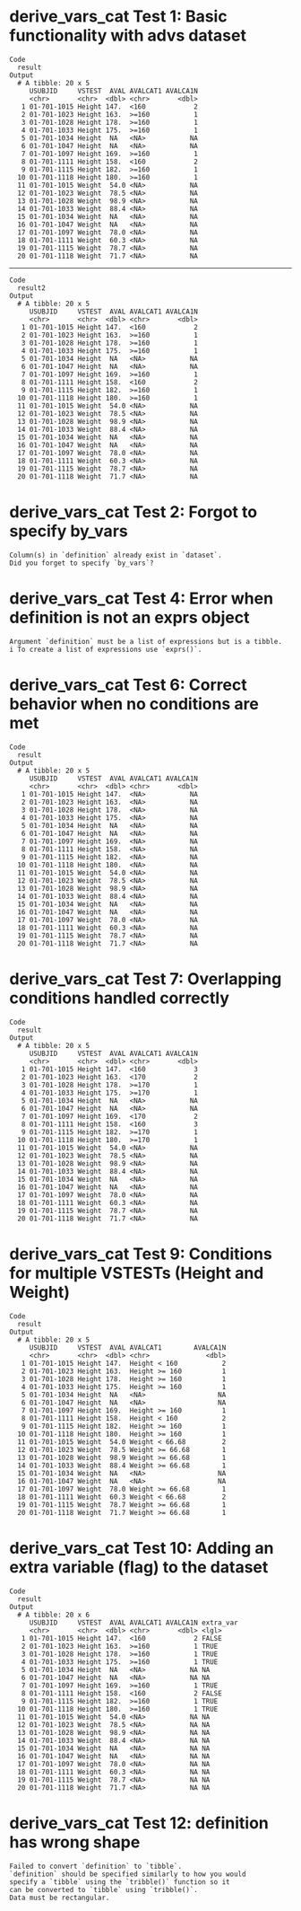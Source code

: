 # derive_vars_cat Test 1: Basic functionality with advs dataset

    Code
      result
    Output
      # A tibble: 20 x 5
         USUBJID     VSTEST  AVAL AVALCAT1 AVALCA1N
         <chr>       <chr>  <dbl> <chr>       <dbl>
       1 01-701-1015 Height 147.  <160            2
       2 01-701-1023 Height 163.  >=160           1
       3 01-701-1028 Height 178.  >=160           1
       4 01-701-1033 Height 175.  >=160           1
       5 01-701-1034 Height  NA   <NA>           NA
       6 01-701-1047 Height  NA   <NA>           NA
       7 01-701-1097 Height 169.  >=160           1
       8 01-701-1111 Height 158.  <160            2
       9 01-701-1115 Height 182.  >=160           1
      10 01-701-1118 Height 180.  >=160           1
      11 01-701-1015 Weight  54.0 <NA>           NA
      12 01-701-1023 Weight  78.5 <NA>           NA
      13 01-701-1028 Weight  98.9 <NA>           NA
      14 01-701-1033 Weight  88.4 <NA>           NA
      15 01-701-1034 Weight  NA   <NA>           NA
      16 01-701-1047 Weight  NA   <NA>           NA
      17 01-701-1097 Weight  78.0 <NA>           NA
      18 01-701-1111 Weight  60.3 <NA>           NA
      19 01-701-1115 Weight  78.7 <NA>           NA
      20 01-701-1118 Weight  71.7 <NA>           NA

---

    Code
      result2
    Output
      # A tibble: 20 x 5
         USUBJID     VSTEST  AVAL AVALCAT1 AVALCA1N
         <chr>       <chr>  <dbl> <chr>       <dbl>
       1 01-701-1015 Height 147.  <160            2
       2 01-701-1023 Height 163.  >=160           1
       3 01-701-1028 Height 178.  >=160           1
       4 01-701-1033 Height 175.  >=160           1
       5 01-701-1034 Height  NA   <NA>           NA
       6 01-701-1047 Height  NA   <NA>           NA
       7 01-701-1097 Height 169.  >=160           1
       8 01-701-1111 Height 158.  <160            2
       9 01-701-1115 Height 182.  >=160           1
      10 01-701-1118 Height 180.  >=160           1
      11 01-701-1015 Weight  54.0 <NA>           NA
      12 01-701-1023 Weight  78.5 <NA>           NA
      13 01-701-1028 Weight  98.9 <NA>           NA
      14 01-701-1033 Weight  88.4 <NA>           NA
      15 01-701-1034 Weight  NA   <NA>           NA
      16 01-701-1047 Weight  NA   <NA>           NA
      17 01-701-1097 Weight  78.0 <NA>           NA
      18 01-701-1111 Weight  60.3 <NA>           NA
      19 01-701-1115 Weight  78.7 <NA>           NA
      20 01-701-1118 Weight  71.7 <NA>           NA

# derive_vars_cat Test 2: Forgot to specify by_vars

    Column(s) in `definition` already exist in `dataset`.
    Did you forget to specify `by_vars`?

# derive_vars_cat Test 4: Error when definition is not an exprs object

    Argument `definition` must be a list of expressions but is a tibble.
    i To create a list of expressions use `exprs()`.

# derive_vars_cat Test 6: Correct behavior when no conditions are met

    Code
      result
    Output
      # A tibble: 20 x 5
         USUBJID     VSTEST  AVAL AVALCAT1 AVALCA1N
         <chr>       <chr>  <dbl> <chr>       <dbl>
       1 01-701-1015 Height 147.  <NA>           NA
       2 01-701-1023 Height 163.  <NA>           NA
       3 01-701-1028 Height 178.  <NA>           NA
       4 01-701-1033 Height 175.  <NA>           NA
       5 01-701-1034 Height  NA   <NA>           NA
       6 01-701-1047 Height  NA   <NA>           NA
       7 01-701-1097 Height 169.  <NA>           NA
       8 01-701-1111 Height 158.  <NA>           NA
       9 01-701-1115 Height 182.  <NA>           NA
      10 01-701-1118 Height 180.  <NA>           NA
      11 01-701-1015 Weight  54.0 <NA>           NA
      12 01-701-1023 Weight  78.5 <NA>           NA
      13 01-701-1028 Weight  98.9 <NA>           NA
      14 01-701-1033 Weight  88.4 <NA>           NA
      15 01-701-1034 Weight  NA   <NA>           NA
      16 01-701-1047 Weight  NA   <NA>           NA
      17 01-701-1097 Weight  78.0 <NA>           NA
      18 01-701-1111 Weight  60.3 <NA>           NA
      19 01-701-1115 Weight  78.7 <NA>           NA
      20 01-701-1118 Weight  71.7 <NA>           NA

# derive_vars_cat Test 7: Overlapping conditions handled correctly

    Code
      result
    Output
      # A tibble: 20 x 5
         USUBJID     VSTEST  AVAL AVALCAT1 AVALCA1N
         <chr>       <chr>  <dbl> <chr>       <dbl>
       1 01-701-1015 Height 147.  <160            3
       2 01-701-1023 Height 163.  <170            2
       3 01-701-1028 Height 178.  >=170           1
       4 01-701-1033 Height 175.  >=170           1
       5 01-701-1034 Height  NA   <NA>           NA
       6 01-701-1047 Height  NA   <NA>           NA
       7 01-701-1097 Height 169.  <170            2
       8 01-701-1111 Height 158.  <160            3
       9 01-701-1115 Height 182.  >=170           1
      10 01-701-1118 Height 180.  >=170           1
      11 01-701-1015 Weight  54.0 <NA>           NA
      12 01-701-1023 Weight  78.5 <NA>           NA
      13 01-701-1028 Weight  98.9 <NA>           NA
      14 01-701-1033 Weight  88.4 <NA>           NA
      15 01-701-1034 Weight  NA   <NA>           NA
      16 01-701-1047 Weight  NA   <NA>           NA
      17 01-701-1097 Weight  78.0 <NA>           NA
      18 01-701-1111 Weight  60.3 <NA>           NA
      19 01-701-1115 Weight  78.7 <NA>           NA
      20 01-701-1118 Weight  71.7 <NA>           NA

# derive_vars_cat Test 9: Conditions for multiple VSTESTs (Height and Weight)

    Code
      result
    Output
      # A tibble: 20 x 5
         USUBJID     VSTEST  AVAL AVALCAT1        AVALCA1N
         <chr>       <chr>  <dbl> <chr>              <dbl>
       1 01-701-1015 Height 147.  Height < 160           2
       2 01-701-1023 Height 163.  Height >= 160          1
       3 01-701-1028 Height 178.  Height >= 160          1
       4 01-701-1033 Height 175.  Height >= 160          1
       5 01-701-1034 Height  NA   <NA>                  NA
       6 01-701-1047 Height  NA   <NA>                  NA
       7 01-701-1097 Height 169.  Height >= 160          1
       8 01-701-1111 Height 158.  Height < 160           2
       9 01-701-1115 Height 182.  Height >= 160          1
      10 01-701-1118 Height 180.  Height >= 160          1
      11 01-701-1015 Weight  54.0 Weight < 66.68         2
      12 01-701-1023 Weight  78.5 Weight >= 66.68        1
      13 01-701-1028 Weight  98.9 Weight >= 66.68        1
      14 01-701-1033 Weight  88.4 Weight >= 66.68        1
      15 01-701-1034 Weight  NA   <NA>                  NA
      16 01-701-1047 Weight  NA   <NA>                  NA
      17 01-701-1097 Weight  78.0 Weight >= 66.68        1
      18 01-701-1111 Weight  60.3 Weight < 66.68         2
      19 01-701-1115 Weight  78.7 Weight >= 66.68        1
      20 01-701-1118 Weight  71.7 Weight >= 66.68        1

# derive_vars_cat Test 10: Adding an extra variable (flag) to the dataset

    Code
      result
    Output
      # A tibble: 20 x 6
         USUBJID     VSTEST  AVAL AVALCAT1 AVALCA1N extra_var
         <chr>       <chr>  <dbl> <chr>       <dbl> <lgl>    
       1 01-701-1015 Height 147.  <160            2 FALSE    
       2 01-701-1023 Height 163.  >=160           1 TRUE     
       3 01-701-1028 Height 178.  >=160           1 TRUE     
       4 01-701-1033 Height 175.  >=160           1 TRUE     
       5 01-701-1034 Height  NA   <NA>           NA NA       
       6 01-701-1047 Height  NA   <NA>           NA NA       
       7 01-701-1097 Height 169.  >=160           1 TRUE     
       8 01-701-1111 Height 158.  <160            2 FALSE    
       9 01-701-1115 Height 182.  >=160           1 TRUE     
      10 01-701-1118 Height 180.  >=160           1 TRUE     
      11 01-701-1015 Weight  54.0 <NA>           NA NA       
      12 01-701-1023 Weight  78.5 <NA>           NA NA       
      13 01-701-1028 Weight  98.9 <NA>           NA NA       
      14 01-701-1033 Weight  88.4 <NA>           NA NA       
      15 01-701-1034 Weight  NA   <NA>           NA NA       
      16 01-701-1047 Weight  NA   <NA>           NA NA       
      17 01-701-1097 Weight  78.0 <NA>           NA NA       
      18 01-701-1111 Weight  60.3 <NA>           NA NA       
      19 01-701-1115 Weight  78.7 <NA>           NA NA       
      20 01-701-1118 Weight  71.7 <NA>           NA NA       

# derive_vars_cat Test 12: definition has wrong shape

    Failed to convert `definition` to `tibble`.
    `definition` should be specified similarly to how you would
    specify a `tibble` using the `tribble()` function so it
    can be converted to `tibble` using `tribble()`.
    Data must be rectangular.

